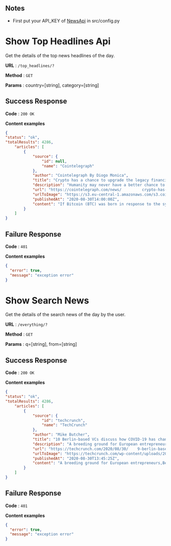 ## Notes
- First put your API_KEY of [NewsApi](https://newsapi.org/) in src/config.py

# Show Top Headlines Api

Get the details of the top news headlines of the day.

**URL** : `/top_headlines/?`

**Method** : `GET`

**Params** : country=[string], category=[string]

## Success Response

**Code** : `200 OK`

**Content examples**
```json
{
"status": "ok",
"totalResults": 4286,
    "articles": [
        {
            "source": {
                "id": null,
                "name": "Cointelegraph"
            },
            "author": "Cointelegraph By Diogo Monica",
            "title": "Crypto has a chance to upgrade the legacy financial system",
            "description": "Humanity may never have a better chance to change finance than we do now, and crypto and blockchain could help us.",
            "url": "https://cointelegraph.com/news/         crypto-has-a-chance-to-upgrade-the-legacy-financial-system",
            "urlToImage": "https://s3.eu-central-1.amazonaws.com/s3.cointelegraph.com/uploads/2020-08/          5059b6fc-7674-48db-b00c-a5f9012eab1d.jpg",
            "publishedAt": "2020-08-30T14:00:00Z",
            "content": "If Bitcoin (BTC) was born in response to the systemic failures laid bare by one global financial crisis, then the subsequent rise of various decentralized   networks can be seen as differences in opini… [+5622 chars]"
        }
    ]
}
```
## Failure Response 

**Code** : `401`

**Content examples**
```json
{
  "error": true,
  "message": "exception error"
}
```


# Show Search News 

Get the details of the search news of the day by the user.

**URL** : `/everything/?`

**Method** : `GET`

**Params** : q=[string], from=[string]

## Success Response

**Code** : `200 OK`

**Content examples**

```json
{
"status": "ok",
"totalResults": 4286,
    "articles": [
        {
            "source": {
                "id": "techcrunch",
                "name": "TechCrunch"
            },
            "author": "Mike Butcher",
            "title": "10 Berlin-based VCs discuss how COVID-19 has changed the landscape",
            "description": "A breeding ground for European entrepreneurs, Berlin has a knack for producing a lot of new startups: the city attracts top international,diverse talent, and it is packed with investors, events      and accelerators. Also important: it’s a more affordable place t…",
            "url": "https://techcrunch.com/2020/08/30/    9-berlin-based-vcs-discuss-how-covid-19-has-changed-their-strategy/",
            "urlToImage": "https://techcrunch.com/wp-content/uploads/2020/08/GettyImages-1249581852.jpg?w=551",
            "publishedAt": "2020-08-30T13:45:25Z",
            "content": "A breeding ground for European entrepreneurs,Berlin has a knack for producing a lot of new startups:the city attracts top international, diverse talent, and it is packed with investors, events and … [+7871 chars]"
        }
    ]
}
```

## Failure Response 

**Code** : `401`

**Content examples**
```json
{
  "error": true,
  "message": "exception error"
}
```

